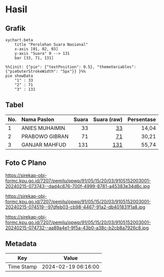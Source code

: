 # Hasil

## Grafik

```mermaid
xychart-beta
    title "Perolehan Suara Nasional"
    x-axis [01, 02, 03]
    y-axis "Suara" 0 --> 131
    bar [33, 71, 131]
```

```mermaid
%%{init: {"pie": {"textPosition": 0.5}, "themeVariables": {"pieOuterStrokeWidth": "5px"}} }%%
pie showData
    "1" : 33
    "2" : 71
    "3" : 131
```

## Tabel

| No. | Nama Paslon    | Suara | Suara (raw) | Persentase |
|:--- |:-------------- | -----:| -----------:| ----------:|
| 1   | ANIES MUHAIMIN | 33    | [33][p-1]   | 14,04      |
| 2   | PRABOWO GIBRAN | 71    | [71][p-2]   | 30,21      |
| 3   | GANJAR MAHFUD  | 131   | [131][p-3]  | 55,74      |


[p-1]: https://github.com/gigit-pemilu/pemilu-2024/blob/main/pilpres/hitung-suara/sub/91-papua/sub/05-kepulauan-yapen/sub/15-anotaurei/sub/2003-yapan/sub/001-tps/sub/paslon-1.txt
[p-2]: https://github.com/gigit-pemilu/pemilu-2024/blob/main/pilpres/hitung-suara/sub/91-papua/sub/05-kepulauan-yapen/sub/15-anotaurei/sub/2003-yapan/sub/001-tps/sub/paslon-2.txt
[p-3]: https://github.com/gigit-pemilu/pemilu-2024/blob/main/pilpres/hitung-suara/sub/91-papua/sub/05-kepulauan-yapen/sub/15-anotaurei/sub/2003-yapan/sub/001-tps/sub/paslon-3.txt

## Foto C Plano

https://sirekap-obj-formc.kpu.go.id/7207/pemilu/ppwp/91/05/15/20/03/9105152003001-20240215-073743--dad4c876-700f-4999-8781-a45383e34d8c.jpg

https://sirekap-obj-formc.kpu.go.id/7207/pemilu/ppwp/91/05/15/20/03/9105152003001-20240215-074519--97dfeb03-cb98-4467-91a2-db401831f1a8.jpg

https://sirekap-obj-formc.kpu.go.id/7207/pemilu/ppwp/91/05/15/20/03/9105152003001-20240215-074732--aa89a4e1-9f5a-43b0-a38c-b2cb8a7926c8.jpg


## Metadata

| Key        | Value               |
| ---------- | ------------------- |
| Time Stamp | 2024-02-19 06:16:00 |




